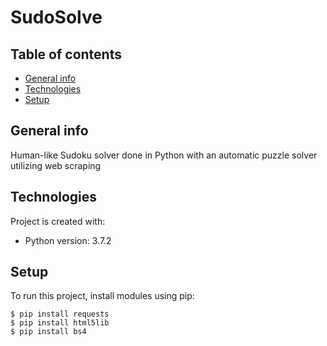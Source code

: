# SudoSolve


## Table of contents
* [General info](#general-info)
* [Technologies](#technologies)
* [Setup](#setup)

## General info
Human-like Sudoku solver done in Python with an automatic puzzle solver utilizing web scraping
	
## Technologies
Project is created with:
* Python version: 3.7.2
	
## Setup
To run this project, install modules using pip:

```
$ pip install requests
$ pip install html5lib
$ pip install bs4
```
